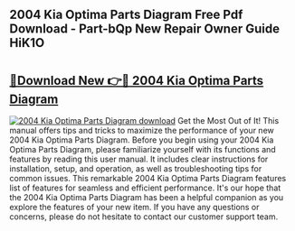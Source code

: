 ## 2004 Kia Optima Parts Diagram Free Pdf Download - Part-bQp New Repair Owner Guide HiK1O

# <h2><a href="http://dfm9ex.blite.top/?on=2004+Kia+Optima+Parts+Diagram">🔗Download New 👉🔴 2004 Kia Optima Parts Diagram</a></h2>

[![2004 Kia Optima Parts Diagram download](https://i.imgur.com/lujVjoI.png)](http://dfm9ex.blite.top/?on=2004+Kia+Optima+Parts+Diagram)
Get the Most Out of It! This manual offers tips and tricks to maximize the performance of your new 2004 Kia Optima Parts Diagram. Before you begin using your 2004 Kia Optima Parts Diagram, please familiarize yourself with its functions and features by reading this user manual. It includes clear instructions for installation, setup, and operation, as well as troubleshooting tips for common issues. This remarkable 2004 Kia Optima Parts Diagram features list of features for seamless and efficient performance. It's our hope that the 2004 Kia Optima Parts Diagram has been a helpful companion as you explore the features of your new item. If you have any questions or concerns, please do not hesitate to contact our customer support team.
